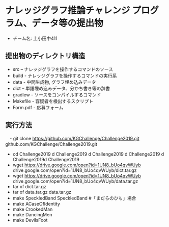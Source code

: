 # ナレッジグラフ推論チャレンジ プログラム、データ等の提出物
 - チーム名: 上小田中411
## 提出物のディレクトリ構造
  - src – ナレッジグラフを操作するコマンドのソース
  - build     - ナレッジグラフを操作するコマンドの実行系
  - data - 中間生成物, グラフ埋め込みデータ
  - dict – 単語埋め込みデータ、分かち書き等の辞書
  - gradlew - ソースをコンパイルするコマンド
  - Makefile - 容疑者を検出するスクリプト
  - Form.pdf - 応募フォーム
## 実行方法
　- git clone https://github.com/KGChallenge/Challenge2019.git github.com/KGChallenge/Challenge2019.git 
  - cd Challenge2019 d Challenge2019 d Challenge2019 d Challenge2019 d Challenge2019d Challenge2019
  - wget https://drive.google.com/open?id=1UN8_bUo4qvWUyb drive.google.com/open?id=1UN8_bUo4qvWUyb/dict.tar.gz
  - wget https://drive.google.com/open?id=1UN8_bUo4qvWUyb drive.google.com/open?id=1UN8_bUo4qvWUyb/data.tar.gz
  - tar xf dict.tar.gz
  - tar xf data.tar.gz data.tar.gz
  - make SpeckledBand SpeckledBand #「まだらのひも」場合
  - make ACaseOfIdentity
  - make CrookedMan
  - make DancingMen
  - make DevilsFoot
